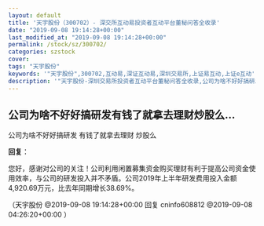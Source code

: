 ```yaml
---
layout: default
title: '天宇股份（300702）- 深交所互动易投资者互动平台董秘问答全收录'
date: "2019-09-08 19:14:28+00:00"
last_modified_at: "2019-09-08 19:14:28+00:00"
permalink: /stock/sz/300702/
categories: szstock
cover: 
tags: "天宇股份"
keywords: '"天宇股份",300702,互动易,深证互动易,深圳交易所,上证易互动,上证e互动'
description: '"天宇股份-深圳交易所投资者互动平台董秘问答全收录,公司为啥不好好搞研发 有钱了就拿去理财 炒股么"'
---
```


## 公司为啥不好好搞研发有钱了就拿去理财炒股么...

公司为啥不好好搞研发 有钱了就拿去理财 炒股么

**回复**：

您好，感谢对公司的关注！公司利用闲置募集资金购买理财有利于提高公司资金使用效率，与公司的研发投入并不矛盾。公司2019年上半年研发费用投入金额4,920.69万元，比去年同期增长38.69%。 

（天宇股份  @2019-09-08 19:14:28+00:00 回复 cninfo608812  @2019-09-08 04:26:20+00:00 ）

